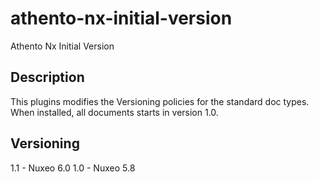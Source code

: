 # athento-nx-initial-version
Athento Nx Initial Version

## Description
This plugins modifies the Versioning policies for the standard doc types. When installed, all documents starts in version 1.0.

## Versioning
1.1 - Nuxeo 6.0
1.0 - Nuxeo 5.8
